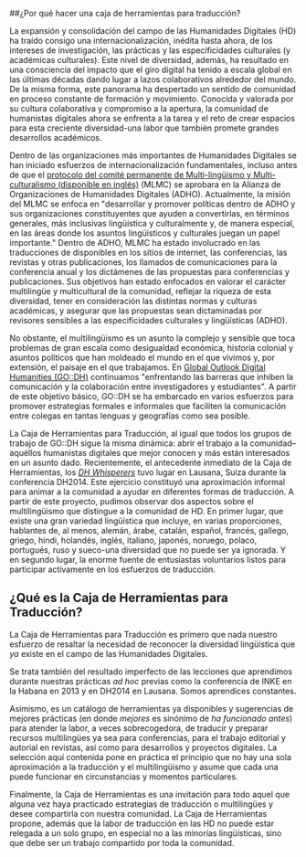 ##¿Por qué hacer una caja de herramientas para traducción?

La expansión y consolidación del campo de las Humanidades Digitales (HD) ha traído consigo una internacionalización, inédita hasta ahora, de los intereses de investigación, las prácticas y las especificidades culturales (y académicas culturales). Este nivel de diversidad, además, ha resultado en una consciencia del impacto que el giro digital ha tenido a escala global en las últimas décadas dando lugar a lazos colaborativos alrededor del mundo. De la misma forma, este panorama ha despertado un sentido de comunidad en proceso constante de formación y movimiento. Conocida y valorada por su cultura colaborativa y compromiso a la apertura, la comunidad de humanistas digitales ahora se enfrenta a la tarea y el reto de crear espacios para esta creciente diversidad-una labor que también promete grandes desarrollos académicos.

Dentro de las organizaciones más importantes de Humanidades Digitales se han iniciado esfuerzos de internacionalización fundamentales, incluso antes de que el [protocolo del comité permanente de Multi-lingüismo y Multi-culturalismo (disponible en inglés)](http://adho.org/administration/multi-lingualism-multi-culturalism/revised-protocol-standing-committee-multi) (MLMC) se aprobara en la Alianza de Organizaciones de Humanidades Digitales (ADHO). Actualmente, la misión del MLMC se enfoca en "desarrollar y promover políticas dentro de ADHO y sus organizaciones constituyentes que ayuden a convertirlas, en términos generales, más inclusivas lingüística y culturalmente y, de manera especial, en las áreas donde los asuntos lingüísticos y culturales juegan un papel importante." Dentro de ADHO, MLMC ha estado involucrado en las traducciones de disponibles en los sitios de internet, las conferencias, las revistas y otras publicaciones, los llamados de comunicaciones para la conferencia anual y los dictámenes de las propuestas para conferencias y publicaciones. Sus objetivos han estado enfocados en valorar el carácter multilingüe y multicultural de la comunidad, reflejar la riqueza de esta diversidad, tener en consideración las distintas normas y culturas académicas, y asegurar que las propuestas sean dictaminadas por revisores sensibles a las especificidades culturales y lingüísticas (ADHO). 

No obstante, el multilingüismo es un asunto la complejo y sensible que toca problemas de gran escala como desigualdad económica, historia colonial y asuntos políticos que han moldeado el mundo en el que vivimos y, por extensión, el paisaje en el que trabajamos. En [Global Outlook Digital Humanities (GO::DH)](http://www.globaloutlookdh.org) continuamos "enfrentando las barreras que inhiben la comunicación y la colaboración entre investigadores y estudiantes". A partir de este objetivo básico, GO::DH se ha embarcado en varios esfuerzos para promover estrategias formales e informales que faciliten la comunicación entre colegas en tantas lenguas y geografías como sea posible.

La Caja de Herramientas para Traducción, al igual que todos los grupos de trabajo de GO::DH sigue la misma dinámica: abrir el trabajo a la comunidad–aquéllos humanistas digitales que mejor conocen y más están interesados en un asunto dado. Recientemente, el antecedente inmediato de la Caja de Herramientas, los [*DH Whisperers*](http://elikaortega.net/2014/07/21/dhwhisperer/) tuvo lugar en Lausana, Suiza durante la conferencia DH2014. Este ejercicio constituyó una aproximación informal para animar a la comunidad a ayudar en diferentes formas de traducción. A partir de este proyecto, pudimos observar dos aspectos sobre el multilingüismo que distingue a la comunidad de HD. En primer lugar, que existe una gran variedad lingüística que incluye, en varias proporciones, hablantes de, al menos, alemán, árabe, catalán, español, francés, gallego, griego, hindi, holandés, inglés, italiano, japonés, noruego, polaco, portugués, ruso y sueco-una diversidad que no puede ser ya ignorada. Y en segundo lugar, la enorme fuente de entusiastas voluntarios listos para participar activamente en los esfuerzos de traducción.


## ¿Qué es la Caja de Herramientas para Traducción?


La Caja de Herramientas para Traducción es primero que nada nuestro esfuerzo de resaltar la necesidad de reconocer la diversidad lingüística que *ya* existe en el campo de las Humanidades Digitales.

Se trata también del resultado imperfecto de las lecciones que aprendimos durante nuestras prácticas *ad hoc* previas como la conferencia de INKE en la Habana en 2013 y en DH2014 en Lausana. Somos aprendices constantes. 

Asimismo, es un catálogo de herramientas ya disponibles y sugerencias de mejores prácticas (en donde *mejores* es sinónimo de *ha funcionado antes*) para atender la labor, a veces sobrecogedora, de traducir y preparar recursos multilingües ya sea para conferencias, para el trabajo editorial y autorial en revistas, así como para desarrollos y proyectos digitales. La selección aquí contenida pone en práctica el principio que no hay una sola aproximación a la traducción y el multilingüismo y asume que cada una puede funcionar en circunstancias y momentos particulares.


Finalmente, la Caja de Herramientas es una invitación para todo aquel que alguna vez haya practicado estrategias de traducción o multilingües y desee compartirla con nuestra comunidad. La Caja de Herramientas propone, además que la labor de traducción en las HD no puede estar relegada a un solo grupo, en especial no a las minorías lingüísticas, sino que debe ser un trabajo compartido por toda la comunidad.